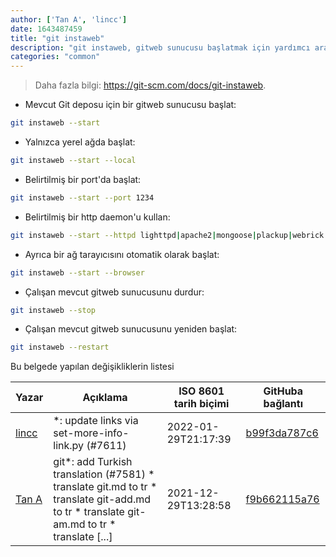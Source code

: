 ```yaml
---
author: ['Tan A', 'lincc']
date: 1643487459
title: "git instaweb"
description: "git instaweb, gitweb sunucusu başlatmak için yardımcı araç."
categories: "common"
---
```

> Daha fazla bilgi: <https://git-scm.com/docs/git-instaweb>.

- Mevcut Git deposu için bir gitweb sunucusu başlat:

```bash
git instaweb --start
```

- Yalnızca yerel ağda başlat:

```bash
git instaweb --start --local
```

- Belirtilmiş bir port'da başlat:

```bash
git instaweb --start --port 1234
```

- Belirtilmiş bir http daemon'u kullan:

```bash
git instaweb --start --httpd lighttpd|apache2|mongoose|plackup|webrick
```

- Ayrıca bir ağ tarayıcısını otomatik olarak başlat:

```bash
git instaweb --start --browser
```

- Çalışan mevcut gitweb sunucusunu durdur:

```bash
git instaweb --stop
```

- Çalışan mevcut gitweb sunucusunu yeniden başlat:

```bash
git instaweb --restart
```
Bu belgede yapılan değişikliklerin listesi


Yazar | Açıklama | ISO 8601 tarih biçimi | GitHuba bağlantı
------|-----|-----|-----
[lincc](mailto:46962923+blueskyson@users.noreply.github.com) | *: update links via set-more-info-link.py (#7611) | 2022-01-29T21:17:39 | [b99f3da787c6](https://github.com/tldr-pages/tldr/commit/b99f3da787c6f43a545b9cb5ebd8265b1367fbc4)
[Tan A](mailto:40173707+yutyo@users.noreply.github.com) | git*: add Turkish translation (#7581) * translate git.md to tr * translate git-add.md to tr * translate git-am.md to tr * translate [...] | 2021-12-29T13:28:58 | [f9b662115a76](https://github.com/tldr-pages/tldr/commit/f9b662115a765f843982cea237d608aab423e3f7)

